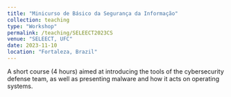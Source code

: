 ```yaml
---
title: "Minicurso de Básico da Segurança da Informação"
collection: teaching
type: "Workshop"
permalink: /teaching/SELEECT2023CS
venue: "SELEECT, UFC"
date: 2023-11-10
location: "Fortaleza, Brazil"
---
```

A short course (4 hours) aimed at introducing the tools of the cybersecurity defense team, as well as presenting malware and how it acts on operating systems.

